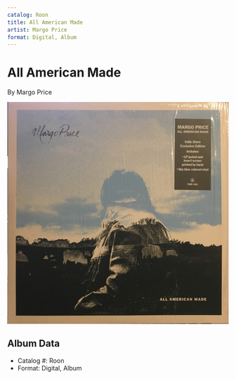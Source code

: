 ```yaml
---
catalog: Roon
title: All American Made
artist: Margo Price
format: Digital, Album
---
```


# All American Made

By Margo Price

![](../../assets/albumcovers/Margo_Price-All_American_Made.png)

## Album Data

- Catalog #: Roon
- Format: Digital, Album


